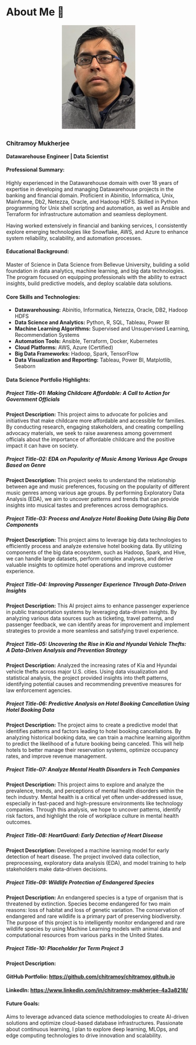 # About Me 👋

<div align="center">
    <img src="https://github.com/chitramoy/chitramoy.github.io/blob/main/Image/Chitramoy_image.jpg" alt="Chitramoy Mukherjee" width="200" />
</div>

### Chitramoy Mukherjee
**Datawarehouse Engineer | Data Scientist**

#### Professional Summary:
Highly experienced in the Datawarehouse domain with over 18 years of expertise in developing and managing Datawarehouse projects in the banking and financial domain. Proficient in Abinitio, Informatica, Unix, Mainframe, Db2, Netezza, Oracle, and Hadoop HDFS. Skilled in Python programming for Unix shell scripting and automation, as well as Ansible and Terraform for infrastructure automation and seamless deployment.

Having worked extensively in financial and banking services, I consistently explore emerging technologies like Snowflake, AWS, and Azure to enhance system reliability, scalability, and automation processes.

#### Educational Background:
Master of Science in Data Science from Bellevue University, building a solid foundation in data analytics, machine learning, and big data technologies. The program focused on equipping professionals with the ability to extract insights, build predictive models, and deploy scalable data solutions.

#### Core Skills and Technologies:
- **Datawarehousing:** Abinitio, Informatica, Netezza, Oracle, DB2, Hadoop HDFS
- **Data Science and Analytics:** Python, R, SQL, Tableau, Power BI
- **Machine Learning Algorithms:** Supervised and Unsupervised Learning, Recommendation Systems
- **Automation Tools:** Ansible, Terraform, Docker, Kubernetes
- **Cloud Platforms:** AWS, Azure (Certified)
- **Big Data Frameworks:** Hadoop, Spark, TensorFlow
- **Data Visualization and Reporting:** Tableau, Power BI, Matplotlib, Seaborn

#### Data Science Portfolio Highlights:

##### Project Title-01: Making Childcare Affordable: A Call to Action for Government Officials
**Project Description:** This project aims to advocate for policies and initiatives that make childcare more affordable and accessible for families. By conducting research, engaging stakeholders, and creating compelling advocacy materials, we seek to raise awareness among government officials about the importance of affordable childcare and the positive impact it can have on society.

##### Project Title-02: EDA on Popularity of Music Among Various Age Groups Based on Genre
**Project Description:** This project seeks to understand the relationship between age and music preferences, focusing on the popularity of different music genres among various age groups. By performing Exploratory Data Analysis (EDA), we aim to uncover patterns and trends that can provide insights into musical tastes and preferences across demographics.

##### Project Title-03: Process and Analyze Hotel Booking Data Using Big Data Components
**Project Description:** This project aims to leverage big data technologies to efficiently process and analyze extensive hotel booking data. By utilizing components of the big data ecosystem, such as Hadoop, Spark, and Hive, we can handle large datasets, perform complex analyses, and derive valuable insights to optimize hotel operations and improve customer experience.

##### Project Title-04: Improving Passenger Experience Through Data-Driven Insights
**Project Description:** This AI project aims to enhance passenger experience in public transportation systems by leveraging data-driven insights. By analyzing various data sources such as ticketing, travel patterns, and passenger feedback, we can identify areas for improvement and implement strategies to provide a more seamless and satisfying travel experience.

##### Project Title-05: Uncovering the Rise in Kia and Hyundai Vehicle Thefts: A Data-Driven Analysis and Prevention Strategy
**Project Description:** Analyzed the increasing rates of Kia and Hyundai vehicle thefts across major U.S. cities. Using data visualization and statistical analysis, the project provided insights into theft patterns, identifying potential causes and recommending preventive measures for law enforcement agencies.

##### Project Title-06: Predictive Analysis on Hotel Booking Cancellation Using Hotel Booking Data
**Project Description:** The project aims to create a predictive model that identifies patterns and factors leading to hotel booking cancellations. By analyzing historical booking data, we can train a machine learning algorithm to predict the likelihood of a future booking being canceled. This will help hotels to better manage their reservation systems, optimize occupancy rates, and improve revenue management.

##### Project Title-07: Analyze Mental Health Disorders in Tech Companies
**Project Description:** This project aims to explore and analyze the prevalence, trends, and perceptions of mental health disorders within the tech industry. Mental health is a critical yet often under-addressed issue, especially in fast-paced and high-pressure environments like technology companies. Through this analysis, we hope to uncover patterns, identify risk factors, and highlight the role of workplace culture in mental health outcomes.

##### Project Title-08: HeartGuard: Early Detection of Heart Disease
**Project Description:** Developed a machine learning model for early detection of heart disease. The project involved data collection, preprocessing, exploratory data analysis (EDA), and model training to help stakeholders make data-driven decisions.

##### Project Title-09: Wildlife Protection of Endangered Species
**Project Description:** An endangered species is a type of organism that is threatened by extinction. Species become endangered for two main reasons: loss of habitat and loss of genetic variation. The conservation of endangered and rare wildlife is a primary part of preserving biodiversity. The purpose of this project is to intelligently monitor endangered and rare wildlife species by using Machine Learning models with animal data and computational resources from various parks in the United States.

##### Project Title-10: Placeholder for Term Project 3
**Project Description:** 

#### GitHub Portfolio: https://github.com/chitramoy/chitramoy.github.io

#### LinkedIn: https://www.linkedin.com/in/chitramoy-mukherjee-4a3a8218/

#### Future Goals:
Aims to leverage advanced data science methodologies to create AI-driven solutions and optimize cloud-based database infrastructures. Passionate about continuous learning, I plan to explore deep learning, MLOps, and edge computing technologies to drive innovation and scalability.
